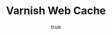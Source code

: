---
author:
  name: Linode
  email: docs@linode.com
keywords: 'varnish,cache'
license: '[CC BY-ND 3.0](http://creativecommons.org/licenses/by-nd/3.0/us/)'
modified: Tuesday, September 9th, 2014
modified_by:
  name: Linode
published: 'Tuesday, September 9th, 2014'
title: Varnish Web Cache
---